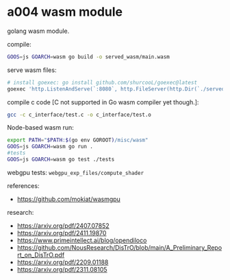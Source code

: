 # a004 wasm module

golang wasm module.

compile:

```bash
GOOS=js GOARCH=wasm go build -o served_wasm/main.wasm
```

serve wasm files:

```bash
# install goexec: go install github.com/shurcooL/goexec@latest
goexec 'http.ListenAndServe(`:8080`, http.FileServer(http.Dir(`./served_wasm`)))'
```

compile c code [C not supported in Go wasm compiler yet though.]:

```bash
gcc -c c_interface/test.c -o c_interface/test.o
```

Node-based wasm run:

```bash
export PATH="$PATH:$(go env GOROOT)/misc/wasm"
GOOS=js GOARCH=wasm go run .
#tests
GOOS=js GOARCH=wasm go test ./tests
```

webgpu tests:
`webgpu_exp_files/compute_shader`

references:

-   https://github.com/mokiat/wasmgpu

research:

-   https://arxiv.org/pdf/2407.07852
-   https://arxiv.org/pdf/2411.19870
-   https://www.primeintellect.ai/blog/opendiloco
-   https://github.com/NousResearch/DisTrO/blob/main/A_Preliminary_Report_on_DisTrO.pdf
-   https://arxiv.org/pdf/2209.01188
-   https://arxiv.org/pdf/2311.08105
